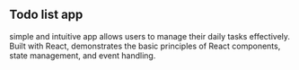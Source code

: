 ## Todo list app 

simple and intuitive app allows users to manage their daily tasks effectively. Built with React, demonstrates the basic principles of React components, state management, and event handling.